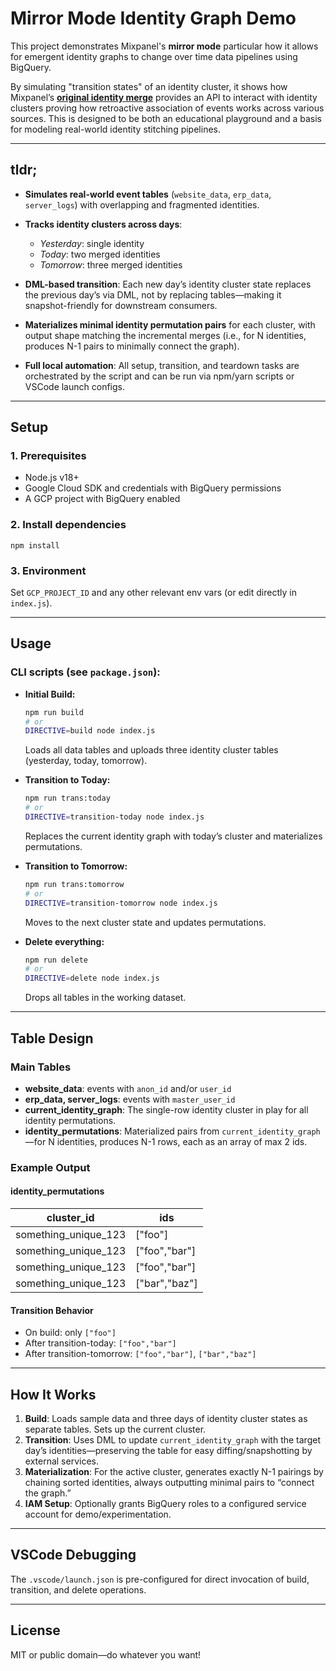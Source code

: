 # Mirror Mode Identity Graph Demo

This project demonstrates Mixpanel's **mirror mode** particular how it allows for emergent identity graphs to change over time data pipelines using BigQuery. 

By simulating "transition states" of an identity cluster, it shows how Mixpanel’s [**original identity merge**](https://docs.mixpanel.com/docs/tracking-methods/id-management#identity-merge-apis) provides an API to interact with identity clusters proving how retroactive association of events works across various sources. This is designed to be both an educational playground and a basis for modeling real-world identity stitching pipelines.

---

## tldr;

* **Simulates real-world event tables** (`website_data`, `erp_data`, `server_logs`) with overlapping and fragmented identities.
* **Tracks identity clusters across days**:

  * *Yesterday*: single identity
  * *Today*: two merged identities
  * *Tomorrow*: three merged identities
* **DML-based transition**: Each new day’s identity cluster state replaces the previous day’s via DML, not by replacing tables—making it snapshot-friendly for downstream consumers.
* **Materializes minimal identity permutation pairs** for each cluster, with output shape matching the incremental merges (i.e., for N identities, produces N-1 pairs to minimally connect the graph).
* **Full local automation**: All setup, transition, and teardown tasks are orchestrated by the script and can be run via npm/yarn scripts or VSCode launch configs.

---

## Setup

### 1. Prerequisites

* Node.js v18+
* Google Cloud SDK and credentials with BigQuery permissions
* A GCP project with BigQuery enabled

### 2. Install dependencies

```
npm install
```

### 3. Environment

Set `GCP_PROJECT_ID` and any other relevant env vars (or edit directly in `index.js`).

---

## Usage

### CLI scripts (see `package.json`):

* **Initial Build:**

  ```sh
  npm run build
  # or
  DIRECTIVE=build node index.js
  ```

  Loads all data tables and uploads three identity cluster tables (yesterday, today, tomorrow).

* **Transition to Today:**

  ```sh
  npm run trans:today
  # or
  DIRECTIVE=transition-today node index.js
  ```

  Replaces the current identity graph with today’s cluster and materializes permutations.

* **Transition to Tomorrow:**

  ```sh
  npm run trans:tomorrow
  # or
  DIRECTIVE=transition-tomorrow node index.js
  ```

  Moves to the next cluster state and updates permutations.

* **Delete everything:**

  ```sh
  npm run delete
  # or
  DIRECTIVE=delete node index.js
  ```

  Drops all tables in the working dataset.

---

## Table Design

### Main Tables

* **website\_data**: events with `anon_id` and/or `user_id`
* **erp\_data, server\_logs**: events with `master_user_id`
* **current\_identity\_graph**: The single-row identity cluster in play for all identity permutations.
* **identity\_permutations**: Materialized pairs from `current_identity_graph`—for N identities, produces N-1 rows, each as an array of max 2 ids.

### Example Output

#### identity\_permutations

| cluster\_id            | ids            |
| ---------------------- | -------------- |
| something\_unique\_123 | \["foo"]       |
| something\_unique\_123 | \["foo","bar"] |
| something\_unique\_123 | \["foo","bar"] |
| something\_unique\_123 | \["bar","baz"] |

#### Transition Behavior

* On build: only `["foo"]`
* After transition-today: `["foo","bar"]`
* After transition-tomorrow: `["foo","bar"]`, `["bar","baz"]`

---

## How It Works

1. **Build**: Loads sample data and three days of identity cluster states as separate tables. Sets up the current cluster.
2. **Transition**: Uses DML to update `current_identity_graph` with the target day’s identities—preserving the table for easy diffing/snapshotting by external services.
3. **Materialization**: For the active cluster, generates exactly N-1 pairings by chaining sorted identities, always outputting minimal pairs to “connect the graph.”
4. **IAM Setup**: Optionally grants BigQuery roles to a configured service account for demo/experimentation.

---

## VSCode Debugging

The `.vscode/launch.json` is pre-configured for direct invocation of build, transition, and delete operations.

---


## License

MIT or public domain—do whatever you want!
